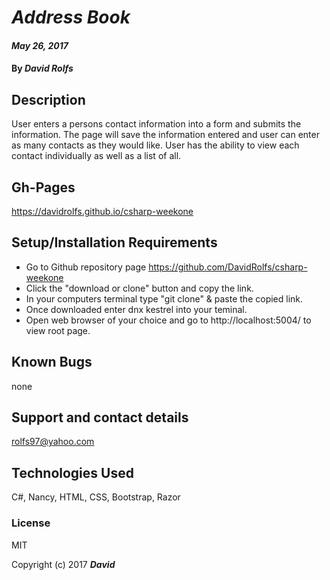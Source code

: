# _Address Book_

#### _May 26, 2017_

#### By _**David Rolfs**_

## Description

User enters a persons contact information into a form and submits the information. The page will save the information entered and user can enter as many contacts as they would like. User has the ability to view each contact individually as well as a list of all.

## Gh-Pages

https://davidrolfs.github.io/csharp-weekone

## Setup/Installation Requirements

* Go to Github repository page https://github.com/DavidRolfs/csharp-weekone
* Click the "download or clone" button and copy the link.
* In your computers terminal type "git clone" & paste the copied link.
* Once downloaded enter dnx kestrel into your teminal.
* Open web browser of your choice and go to http://localhost:5004/ to view root page.


## Known Bugs
none

## Support and contact details

rolfs97@yahoo.com

## Technologies Used

C#, Nancy, HTML, CSS, Bootstrap, Razor
### License

MIT

Copyright (c) 2017 **_David_**
